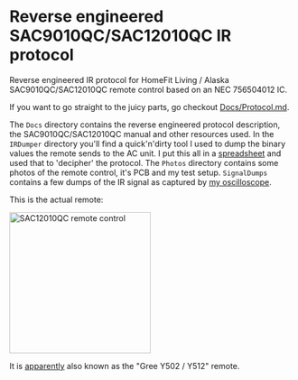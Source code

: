 # Reverse engineered SAC9010QC/SAC12010QC IR protocol
Reverse engineered IR protocol for HomeFit Living / Alaska SAC9010QC/SAC12010QC remote control based on an NEC 756504012 IC.

If you want to go straight to the juicy parts, go checkout [Docs/Protocol.md](Docs/Protocol.md).

The `Docs` directory contains the reverse engineered protocol description, the SAC9010QC/SAC12010QC manual and other resources used. In the `IRDumper` directory you'll find a quick'n'dirty tool I used to dump the binary values the remote sends to the AC unit. I put this all in a [spreadsheet](https://docs.google.com/spreadsheets/d/1pSQ7pgmrUBQDSEJBGOqifYe8MEUH_zT2gXGCYaq8Yak/edit?usp=sharing) and used that to 'decipher' the protocol. The `Photos` directory contains some photos of the remote control, it's PCB and my test setup. `SignalDumps` contains a few dumps of the IR signal as captured by [my oscilloscope](https://www.aliexpress.com/item/4000768225718.html).

This is the actual remote:

<img src="https://github.com/RobThree/SAC12010QC/blob/main/Photos/remote_front_closed.jpeg?raw=true" alt="SAC12010QC remote control" width="250">

It is [apparently](https://www.aliexpress.com/wholesale?SearchText=Gree+Y512) also known as the "Gree Y502 / Y512" remote.
